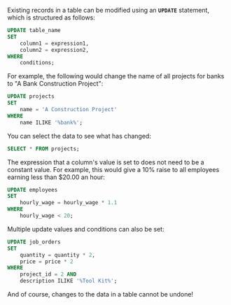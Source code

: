 Existing records in a table can be modified using an **`UPDATE`** statement, which is structured as follows:

```sql
UPDATE table_name 
SET 
	column1 = expression1,
	column2 = expression2,
WHERE
    conditions;
```

For example, the following would change the name of all projects for banks to "A Bank Construction Project":

```sql
UPDATE projects
SET
	name = 'A Construction Project'
WHERE
	name ILIKE '%bank%';
```

You can select the data to see what has changed:

```sql
SELECT * FROM projects;
```

The expression that a column's value is set to does not need to be a constant value. For example, this would give a 10% raise to all employees earning less than $20.00 an hour:

```sql
UPDATE employees
SET
	hourly_wage = hourly_wage * 1.1
WHERE
	hourly_wage < 20;
```

Multiple update values and conditions can also be set:

```sql
UPDATE job_orders
SET
	quantity = quantity * 2,
	price = price * 2
WHERE
	project_id = 2 AND
	description ILIKE '%Tool Kit%';
```

And of course, changes to the data in a table cannot be undone!

